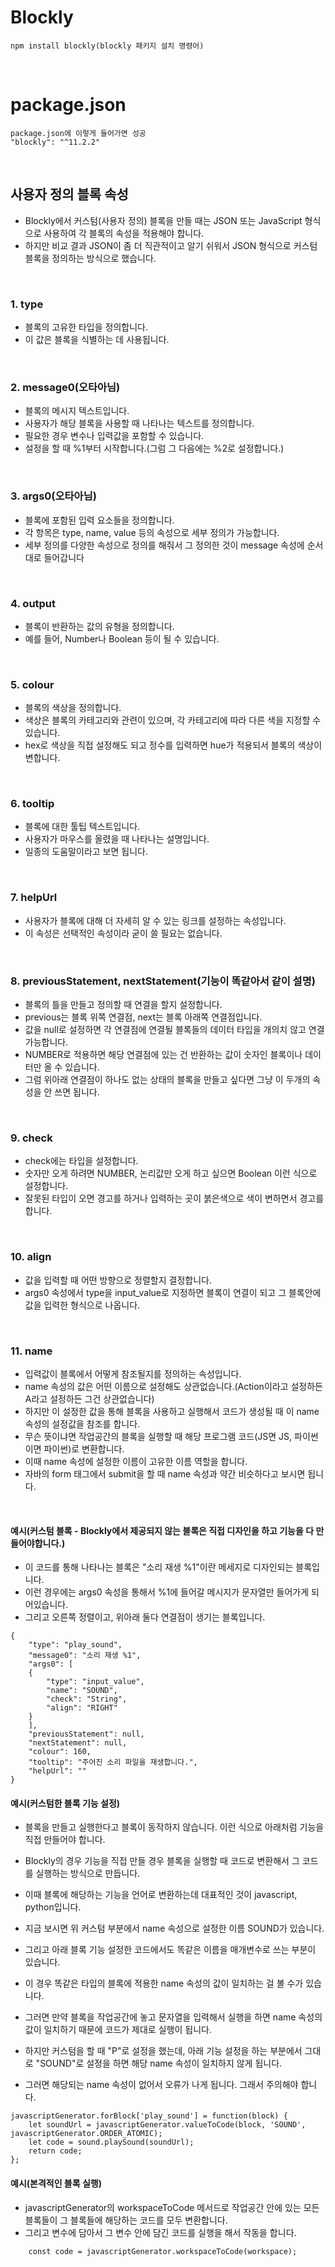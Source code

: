 # Blockly
```
npm install blockly(blockly 패키지 설치 명령어)
```
<br/>

# package.json
```
package.json에 이렇게 들어가면 성공
"blockly": "^11.2.2"
```
<br/>

## 사용자 정의 블록 속성
- Blockly에서 커스텀(사용자 정의) 블록을 만들 때는 JSON 또는 JavaScript 형식으로 사용하여 각 블록의 속성을 적용해야 합니다.
- 하지만 비교 결과 JSON이 좀 더 직관적이고 알기 쉬워서 JSON 형식으로 커스텀 블록을 정의하는 방식으로 했습니다.
<br/>

### 1. type
- 블록의 고유한 타입을 정의합니다. 
- 이 값은 블록을 식별하는 데 사용됩니다.
<br/>

### 2. message0(오타아님)
- 블록의 메시지 텍스트입니다. 
- 사용자가 해당 블록을 사용할 때 나타나는 텍스트를 정의합니다.
- 필요한 경우 변수나 입력값을 포함할 수 있습니다.
- 설정을 할 때 %1부터 시작합니다.(그럼 그 다음에는 %2로 설정합니다.)
<br/>

### 3. args0(오타아님)
- 블록에 포함된 입력 요소들을 정의합니다.
- 각 항목은 type, name, value 등의 속성으로 세부 정의가 가능합니다.
- 세부 정의를 다양한 속성으로 정의를 해줘서 그 정의한 것이 message 속성에 순서대로 들어갑니다
<br/>

### 4. output
- 블록이 반환하는 값의 유형을 정의합니다.
- 예를 들어, Number나 Boolean 등이 될 수 있습니다.
<br/>

### 5. colour
- 블록의 색상을 정의합니다. 
- 색상은 블록의 카테고리와 관련이 있으며, 각 카테고리에 따라 다른 색을 지정할 수 있습니다.
- hex로 색상을 직접 설정해도 되고 정수를 입력하면 hue가 적용되서 블록의 색상이 변합니다.
<br/>

### 6. tooltip
- 블록에 대한 툴팁 텍스트입니다.
- 사용자가 마우스를 올렸을 때 나타나는 설명입니다.
- 일종의 도움말이라고 보면 됩니다.
<br/>

### 7. helpUrl
- 사용자가 블록에 대해 더 자세히 알 수 있는 링크를 설정하는 속성입니다.
- 이 속성은 선택적인 속성이라 굳이 쓸 필요는 없습니다.
<br/>

### 8. previousStatement, nextStatement(기능이 똑같아서 같이 설명)
- 블록의 틀을 만들고 정의할 때 연결을 할지 설정합니다.
- previous는 블록 위쪽 연결점, next는 블록 아래쪽 연결점입니다.
- 값을 null로 설정하면 각 연결점에 연결될 블록들의 데이터 타입을 개의치 않고 연결 가능합니다.
- NUMBER로 적용하면 해당 연결점에 있는 건 반환하는 값이 숫자인 블록이나 데이터만 올 수 있습니다.
- 그럼 위아래 연결점이 하나도 없는 상태의 블록을 만들고 싶다면 그냥 이 두개의 속성을 안 쓰면 됩니다.
<br/>

### 9. check
- check에는 타입을 설정합니다.
- 숫자만 오게 하려면 NUMBER, 논리값만 오게 하고 싶으면 Boolean 이런 식으로 설정합니다. 
- 잘못된 타입이 오면 경고를 하거나 입력하는 곳이 붉은색으로 색이 변하면서 경고를 합니다.
<br/>

### 10. align
- 값을 입력할 때 어떤 방향으로 정렬할지 결정합니다.
- args0 속성에서 type을 input_value로 지정하면 블록이 연결이 되고 그 블록안에 값을 입력한 형식으로 나옵니다.
<br/>

### 11. name
- 입력값이 블록에서 어떻게 참조될지를 정의하는 속성입니다.
- name 속성의 값은 어떤 이름으로 설정해도 상관없습니다.(Action이라고 설정하든 A라고 설정하든 그건 상관없습니다)
- 하지만 이 설정한 값을 통해 블록을 사용하고 실행해서 코드가 생성될 때 이 name 속성의 설정값을 참조를 합니다.
- 무슨 뜻이냐면 작업공간의 블록을 실행할 때 해당 프로그램 코드(JS면 JS, 파이썬이면 파이썬)로 변환합니다. 
- 이때 name 속성에 설정한 이름이 고유한 이름 역할을 합니다.
- 자바의 form 태그에서 submit을 할 때 name 속성과 약간 비슷하다고 보시면 됩니다.
<br/>

#### 예시(커스텀 블록 - Blockly에서 제공되지 않는 블록은 직접 디자인을 하고 기능을 다 만들어야합니다.)
- 이 코드를 통해 나타나는 블록은 "소리 재생 %1"이란 메세지로 디자인되는 블록입니다.
- 이런 경우에는 args0 속성을 통해서 %1에 들어갈 메시지가 문자열만 들어가게 되어있습니다.
- 그리고 오른쪽 정렬이고, 위아래 둘다 연결점이 생기는 블록입니다.
```
{
    "type": "play_sound",
    "message0": "소리 재생 %1",
    "args0": [
    {
        "type": "input_value",
        "name": "SOUND",
        "check": "String",
        "align": "RIGHT"
    }
    ],
    "previousStatement": null,
    "nextStatement": null,
    "colour": 160,
    "tooltip": "주어진 소리 파일을 재생합니다.",
    "helpUrl": ""
}
```


#### 예시(커스텀한 블록 기능 설정)

- 블록을 만들고 실행한다고 블록이 동작하지 않습니다. 이런 식으로 아래처럼 기능을 직접 만들어야 합니다.
- Blockly의 경우 기능을 직접 만들 경우 블록을 실행할 때 코드로 변환해서 그 코드를 실행하는 방식으로 만듭니다.

- 이때 블록에 해당하는 기능을 언어로 변환하는데 대표적인 것이 javascript, python입니다.
- 지금 보시면 위 커스텀 부분에서 name 속성으로 설정한 이름 SOUND가 있습니다.

- 그리고 아래 블록 기능 설정한 코드에서도 똑같은 이름을 매개변수로 쓰는 부분이 있습니다.
- 이 경우 똑같은 타입의 블록에 적용한 name 속성의 값이 일치하는 걸 볼 수가 있습니다.

- 그러면 만약 블록을 작업공간에 놓고 문자열을 입력해서 실행을 하면 name 속성의 값이 일치하기 때문에 코드가 제대로 실행이 됩니다.
- 하지만 커스텀을 할 때 "P"로 설정을 했는데, 아래 기능 설정을 하는 부분에서 그대로 "SOUND"로 설정을 하면 해당 name 속성이 일치하지 않게 됩니다.
- 그러면 해당되는 name 속성이 없어서 오류가 나게 됩니다. 그래서 주의해야 합니다.

```
javascriptGenerator.forBlock['play_sound'] = function(block) {
    let soundUrl = javascriptGenerator.valueToCode(block, 'SOUND', javascriptGenerator.ORDER_ATOMIC);
    let code = sound.playSound(soundUrl);
    return code;
};
```

#### 예시(본격적인 블록 실행)
- javascriptGenerator의 workspaceToCode 메서드로 작업공간 안에 있는 모든 블록들이 그 블록들에 해당하는 코드를 모두 변환합니다.
- 그리고 변수에 담아서 그 변수 안에 담긴 코드를 실행을 해서 작동을 합니다.
```
    const code = javascriptGenerator.workspaceToCode(workspace);
```